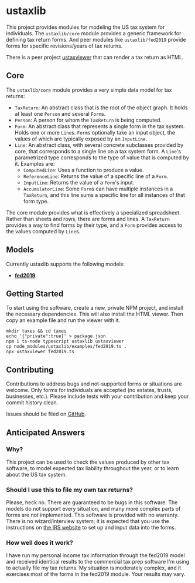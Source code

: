 # ustaxlib

This project provides modules for modeling the US tax system for individuals. The `ustaxlib/core`
module provides a generic framework for defining tax return forms. And peer modules like
`ustaxlib/fed2019` provide forms for specific revisions/years of tax returns.

There is a peer project [ustaxviewer](https://github.com/rsesek/ustaxviewer) that can render a tax
return as HTML.

## Core

The `ustaxlib/core` module provides a very simple data model for tax returns:

- `TaxReturn`: An abstract class that is the root of the object graph. It holds at least one
    `Person` and several `Form`s.
- `Person`: A person for whom the `TaxReturn` is being computed.
- `Form`: An abstract class that represents a single form in the tax system. Holds one or more
    `Line`s. `Form`s optionally take an input object, the values of which are typically exposed
    by an `InputLine`.
- `Line`: An abstract class, with several concrete subclasses provided by core, that corresponds to
    a single line on a tax system form. A `Line`'s parametrized type corresponds to the type of
    value that is computed by it. Examples are:
   - `ComputedLine`: Uses a function to produce a value.
   - `ReferenceLine`: Returns the value of a specific line of a `Form`.
   - `InputLine`: Returns the value of a `Form`'s input.
   - `AccumulatorLine`: Some `Form`s can have multiple instances in a `TaxReturn`, and this line
       sums a specific line for all instances of that form type.

The core module provides what is effectively a specialized spreadsheet. Rather than sheets and rows,
there are forms and lines. A `TaxReturn` provides a way to find forms by their type, and a `Form`
provides access to the values computed by `Line`s.

## Models

Currently ustaxlib supports the following models:

- [**fed2019**](src/fed2019/README.md)

## Getting Started

To start using the software, create a new, private NPM project, and install the necessary
dependencies. This will also install the HTML viewer. Then copy an example file and run the viewer
with it.

    mkdir taxes && cd taxes
    echo '{"private":true}' > package.json
    npm i ts-node typescript ustaxlib ustaxviewer
    cp node_modules/ustaxlib/examples/fed2019.ts .
    npx ustaxviewer fed2019.ts

## Contributing

Contributions to address bugs and not-supported forms or situations are welcome. Only forms for
individuals are accepted (no estates, trusts, businesses, etc.). Please include tests with your
contribution and keep your commit history clean.

Issues should be filed on [GitHub](https://github.com/rsesek/ustaxlib).

## Anticipated Answers

### Why?

This project can be used to check the values produced by other tax software, to model expected tax
liability throughout the year, or to learn about the US tax system.

### Should I use this to file my own tax returns?

Please, heck no. There are guaranteed to be bugs in this software. The models do not support every
situation, and many more complex parts of forms are not implemented. This software is provided with
no warranty. There is no wizard/interview system; it is expected that you use the instructions on
[the IRS website](https://www.irs.gov) to set up and input data into the forms.

### How well does it work?

I have run my personal income tax information through the fed2019 model and received identical
results to the commercial tax prep software I'm using to actually file my tax returns. My situation
is moderately complex, and it exercises most of the forms in the fed2019 module. Your results may
vary.
